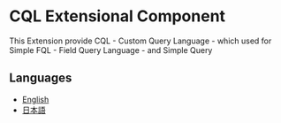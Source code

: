 CQL Extensional Component
==========

This Extension provide CQL - Custom Query Language - which used for Simple FQL - Field Query Language - and Simple Query


## Languages
  - [English](./Resources/docs/en/index.md)
  - [日本語](./Resources/docs/ja/index.md)
